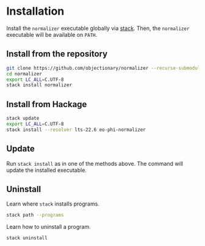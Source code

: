 # Installation

Install the `normalizer` executable globally via [stack](https://docs.haskellstack.org/en/stable).
Then, the `normalizer` executable will be available on `PATH`.

## Install from the repository

```sh
git clone https://github.com/objectionary/normalizer --recurse-submodules
cd normalizer
export LC_ALL=C.UTF-8
stack install normalizer
```

## Install from Hackage

```sh
stack update
export LC_ALL=C.UTF-8
stack install --resolver lts-22.6 eo-phi-normalizer
```

## Update

Run `stack install` as in one of the methods above.
The command will update the installed executable.

## Uninstall

Learn where `stack` installs programs.

```sh
stack path --programs
```

Learn how to uninstall a program.

```sh
stack uninstall
```
